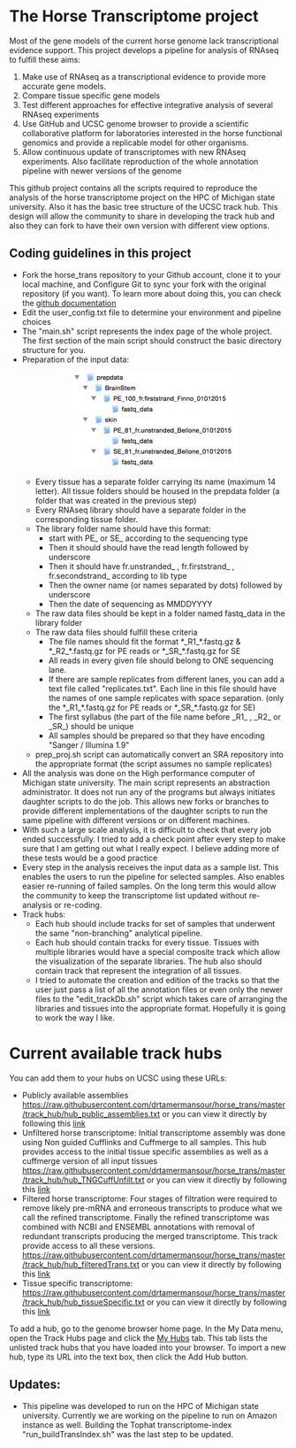 The Horse Transcriptome project 
===============================
Most of the gene models of the current horse genome lack transcriptional evidence support. This project develops a pipeline for analysis of RNAseq to fulfill these aims:

1. Make use of RNAseq as a transcriptional evidence to provide more accurate gene models.
2. Compare tissue specific gene models
3. Test different approaches for effective integrative analysis of several RNAseq experiments 
4. Use GitHub and UCSC genome browser to provide a scientific collaborative platform for laboratories interested in the horse functional genomics and provide a replicable model for other organisms. 
5. Allow continuous update of transcriptomes with new RNAseq experiments. Also facilitate reproduction of the whole annotation pipeline with newer versions of the genome 
   
This github project contains all the scripts required to reproduce the analysis of the horse transcriptome project on the HPC of Michigan state university. Also it has the basic tree structure of the UCSC track hub. This design will allow the community to share in developing the track hub and also they can fork to have their own version with different view options.

Coding guidelines in this project
---------------------------------
- Fork the horse_trans repository to your Github account, clone it to your local machine, and Configure Git to sync your fork with the original repository (if you want). To learn more about doing this, you can check the [github documentation](https://help.github.com/articles/fork-a-repo/) 
- Edit the user_config.txt file to determine your environment and pipeline choices 
- The "main.sh" script represents the index page of the whole project. The first section of the main script should construct the basic directory structure for you.
- Preparation of the input data:
      <p align="center">
         <img src="directory_structure.png" width="300"/>
      </p>
   * Every tissue has a separate folder carrying its name (maximum 14 letter). All tissue folders should be housed in the prepdata folder (a folder that was created in the previous step)
   * Every RNAseq library should have a separate folder in the corresponding tissue folder.
   * The library folder name should have this format:
      - start with PE_ or SE_ according to the sequencing type
      - Then it should should have the read length followed by underscore
      - Then it should have fr.unstranded_ , fr.firststrand_ , fr.secondstrand_ according to lib type
      - Then the owner name (or names separated by dots) followed by underscore
      - Then the date of sequencing as MMDDYYYY
   * The raw data files should be kept in a folder named fastq_data in the library folder
   * The raw data files should fulfill these criteria 
      - The file names should fit the format \*\_R1_\*.fastq.gz & \*\_R2_\*.fastq.gz for PE reads or \*\_SR_\*.fastq.gz for SE
      - All reads in every given file should belong to ONE sequencing lane.
      - If there are sample replicates from different lanes, you can add a text file called "replicates.txt". Each line in this file should have the names of one sample replicates with space separation. (only the \*\_R1_\*.fastq.gz for PE reads or \*\_SR_\*.fastq.gz for SE)
      - The first syllabus (the part of the file name before \_R1_ , \_R2_ or \_SR_) should be unique
      - All samples should be prepared so that they have encoding "Sanger / Illumina 1.9"
   * prep_proj.sh script can automatically convert an SRA repository into the appropriate format (the script assumes no sample replicates)
- All the analysis was done on the High performance computer of Michigan state university. The main script represents an abstraction administrator. It does not run any of the programs but always initiates daughter scripts to do the job. This allows new forks or branches to provide different implementations of the daughter scripts to run the same pipeline with different versions or on different machines.
- With such a large scale analysis, it is difficult to check that every job ended successfully. I tried to add a check point after every step to make sure that I am getting out what I really expect. I believe adding more of these tests would be a good practice
- Every step in the analysis receives the input data as a sample list. This enables the users to run the pipeline for selected samples. Also enables easier re-running of failed samples. On the long term this would allow the community to keep the transcriptome list updated without re-analysis or re-coding. 
- Track hubs: 
   * Each hub should include tracks for set of samples that underwent the same "non-branching" analytical pipeline. 
   * Each hub should contain tracks for every tissue. Tissues with multiple libraries would have a special composite track which allow the visualization of the separate libraries. The hub also should contain track that represent the integration of all tissues.  
   * I tried to automate the creation and edition of the tracks so that the user just pass a list of all the annotation files or even only the newer files to the "edit_trackDb.sh" script which takes care of arranging the libraries and tissues into the appropriate format. Hopefully it is going to work the way I like.

Current available track hubs
============================
You can add them to your hubs on UCSC using these URLs:

-  Publicly available assemblies
https://raw.githubusercontent.com/drtamermansour/horse_trans/master/track_hub/hub_public_assemblies.txt or you can view it directly by following this [link](http://genome.ucsc.edu/cgi-bin/hgTracks?db=equCab2&hubUrl=https://raw.githubusercontent.com/drtamermansour/horse_trans/master/track_hub/hub_public_assemblies.txt) 
-  Unfiltered horse transcriptome: Initial transcriptome assembly was done using Non guided Cufflinks and Cuffmerge to all samples. This hub provides access to the initial tissue specific assemblies as well as a cuffmerge version of all input tissues
https://raw.githubusercontent.com/drtamermansour/horse_trans/master/track_hub/hub_TNGCuffUnfilt.txt or you can view it directly by following this [link](http://genome.ucsc.edu/cgi-bin/hgTracks?db=equCab2&hubUrl=https://raw.githubusercontent.com/drtamermansour/horse_trans/master/track_hub/hub_TNGCuffUnfilt.txt) 
- Filtered horse transcriptome: Four stages of filtration were required to remove likely pre-mRNA and erroneous transcripts to produce what we call the refined transcriptome. Finally the refined transcriptome was combined with NCBI and ENSEMBL annotations with removal of redundant transcripts producing the merged transcriptome. This track provide access to all these versions.   
https://raw.githubusercontent.com/drtamermansour/horse_trans/master/track_hub/hub_filteredTrans.txt or you can view it directly by following this [link](http://genome.ucsc.edu/cgi-bin/hgTracks?db=equCab2&hubUrl=https://raw.githubusercontent.com/drtamermansour/horse_trans/master/track_hub/hub_filteredTrans.txt)
-  Tissue specific transcriptome:
https://raw.githubusercontent.com/drtamermansour/horse_trans/master/track_hub/hub_tissueSpecific.txt or you can view it directly by following this [link](http://genome.ucsc.edu/cgi-bin/hgTracks?db=equCab2&hubUrl=https://raw.githubusercontent.com/drtamermansour/horse_trans/master/track_hub/hub_tissueSpecific.txt) 

<!---  
-  Diginorm followed by refGTFguided Tophat2 then refGTFguided Cufflinks https://raw.githubusercontent.com/drtamermansour/horse_trans/master/track_hub/hub_rawdigi_TopCuff.txt or you can view it directly by following this [link](http://genome.ucsc.edu/cgi-bin/hgTracks?db=equCab2&hubUrl=https://raw.githubusercontent.com/drtamermansour/horse_trans/master/track_hub/hub_rawdigi_TopCuff.txt)
[//]: #    -  Assemblies after exom merge
https://raw.githubusercontent.com/drtamermansour/horse_trans/master/track_hub/hub_exonMerge_assemblies.txt or you can view it directly by following this [link](http://genome.ucsc.edu/cgi-bin/hgTracks?db=equCab2&hubUrl=https://raw.githubusercontent.com/drtamermansour/horse_trans/master/track_hub/hub_exonMerge_assemblies.txt)
--->
To add a hub, go to the genome browser home page. In the My Data menu, open the Track Hubs page and click the [My Hubs](https://genome.ucsc.edu/cgi-bin/hgHubConnect) tab. This tab lists the unlisted track hubs that you have loaded into your browser. To import a new hub, type its URL into the text box, then click the Add Hub button.

<!---  
Links for Downloads:
--------------------
-  [GTF file of filtered assembly](http://de.iplantcollaborative.org/dl/d/417AF4BC-7E70-45B5-9538-0882A45669E9/filtered_Alltissues_Assembly.GTF)
-  [Transcriptome edited by common variants](http://de.iplantcollaborative.org/dl/d/5F00CC13-5775-4AD5-A814-E3AFC768E2D9/varFixed_Transcriptome.fa)
-  [Tabulated gene TPM expression for all tissues](http://de.iplantcollaborative.org/dl/d/8AD5668A-02C3-4E54-AEE3-509E15C54594/allTissues_geneTPM)  
-  [Tabulated isoform TPM expression for all tissues](http://de.iplantcollaborative.org/dl/d/FA197031-71D3-4AAD-911A-7ACDF7516911/allTissues_isoformTPM)  
-  [Compare filtered assembly to the available public assemblies](http://de.iplantcollaborative.org/dl/d/7D7DFA37-5225-474A-84F3-49856D37660F/nonGuided_Cufflinks.nonGuided_Cuffmerge.merge.reduced)
--->

Updates:
--------
- This pipeline was developed to run on the HPC of Michigan state university. Currently we are working on the pipeline to run on Amazon instance as well. Building the Tophat transcriptome-index "run_buildTransIndex.sh" was the last step to be updated. 
